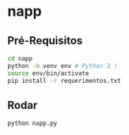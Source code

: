 # napp

## Pré-Requisitos
```bash
cd napp
python -m venv env # Python 3 !
source env/bin/activate
pip install -r requerimentos.txt
```

## Rodar
```bash
python napp.py
```